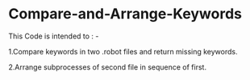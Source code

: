 # Compare-and-Arrange-Keywords

This Code is intended to : -

1.Compare keywords in two .robot files and return missing keywords.

2.Arrange subprocesses  of second file in sequence of first.
